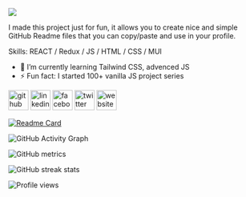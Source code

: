 ![](https://i.ibb.co/vBpHZWt/Github-banner-2.png)

I made this project just for fun, it allows you to create nice and simple GitHub Readme files that you can copy/paste and use in your profile.

Skills:  REACT / Redux / JS / HTML / CSS / MUI 

- 🌱 I’m currently learning Tailwind CSS, advenced JS 
- ⚡ Fun fact: I started 100+ vanilla JS project series  


[<img src='https://cdn.jsdelivr.net/npm/simple-icons@3.0.1/icons/github.svg' alt='github' padding='10' background-color='red' height='40'>](https://github.com/SumonChandraTopu)  [<img src='https://cdn.jsdelivr.net/npm/simple-icons@3.0.1/icons/linkedin.svg' alt='linkedin' height='40'>](https://www.linkedin.com/in/sumon-chandra//)  [<img src='https://cdn.jsdelivr.net/npm/simple-icons@3.0.1/icons/facebook.svg' alt='facebook' height='40'>](https://www.facebook.com/SumonChandraForever)  [<img src='https://cdn.jsdelivr.net/npm/simple-icons@3.0.1/icons/twitter.svg' alt='twitter' height='40'>](https://twitter.com/Sumon__Chandra)  [<img src='https://cdn.jsdelivr.net/npm/simple-icons@3.0.1/icons/icloud.svg' alt='website' height='40'>](https://sumonchandra.netlify.app/)  

[![Readme Card](https://github-readme-stats.vercel.app/api/pin/?username=anuraghazra&repo=github-readme-stats)](https://github.com/anuraghazra/github-readme-stats)



![GitHub Activity Graph](https://activity-graph.herokuapp.com/graph?username=SumonChandraTopu)  

![GitHub metrics](https://metrics.lecoq.io/SumonChandraTopu)  

![GitHub streak stats](https://github-readme-streak-stats.herokuapp.com/?user=SumonChandraTopu)  

![Profile views](https://gpvc.arturio.dev/SumonChandraTopu)  
